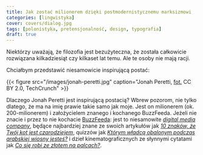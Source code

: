 ```yaml
---
title: Jak zostać milionerem dzięki postmodernistycznemu marksizmowi
categories: [lingwistyka]
cover: covers/dialog.jpg
tags: [polonistyka, pretensjonalność, design, typografia]
draft: true
---
```


Niektórzy uważają, że filozofia jest bezużyteczna, że została całkowicie rozwiązana kilkadziesiąt czy kilkaset lat temu. Ale te osoby nie mają racji.

Chciałbym przedstawić niesamowicie inspirującą postać:

{{< figure src="/images/jonah-peretti.jpg" caption="Jonah Peretti, [fot.](https://www.flickr.com/photos/techcrunch/8692674197) CC BY 2.0, TechCrunch" >}}

Dlaczego Jonah Peretti jest inspirującą postacią? Wbrew pozorom, nie tylko dlatego, że ma na imię prawie takie samo jak moje. Jest on milionerem (ok. 200-milionerem) i założycielem znanego i kochanego BuzzFeeda. Jeżeli nie znacie i przez to nie kochacie [BuzzFeeda](https://www.buzzfeed.com): jest to niesamowite [_digital media company_](https://www.buzzfeed.com/about), będące najbardziej znane ze swoich artykułów jak [_10 znaków, że Twój kot jest czarodziejem_](https://www.buzzfeed.com/sharblar/10-signs-that-your-cat-is-a-wizard-9ms6), quizzów jak [_Którym władcą obalonym podczas arabskiej wiosny jesteś?_](https://www.buzzfeednews.com/article/miriamberger/which-ousted-arab-spring-ruler-are-you) i dzieł kinematograficznych ze słynnymi cytatami jak [_Co się robi ze złotem na palcach?_](https://youtu.be/0n89GZvmeXI?t=559).
